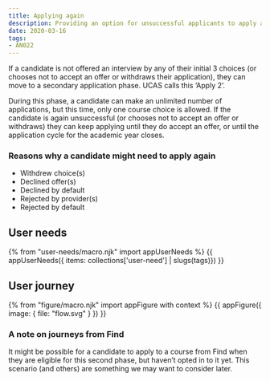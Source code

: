 ```yaml
---
title: Applying again
description: Providing an option for unsuccessful applicants to apply again.
date: 2020-03-16
tags:
- AN022
---
```

If a candidate is not offered an interview by any of their initial 3 choices (or chooses not to accept an offer or withdraws their application), they can move to a secondary application phase. UCAS calls this ‘Apply 2’.

During this phase, a candidate can make an unlimited number of applications, but this time, only one course choice is allowed. If the candidate is again unsuccessful (or chooses not to accept an offer or withdraws) they can keep applying until they do accept an offer, or until the application cycle for the academic year closes.

### Reasons why a candidate might need to apply again

* Withdrew choice(s)
* Declined offer(s)
* Declined by default
* Rejected by provider(s)
* Rejected by default

## User needs

{% from "user-needs/macro.njk" import appUserNeeds %}
{{ appUserNeeds({ items: collections['user-need'] | slugs(tags)}) }}

## User journey

{% from "figure/macro.njk" import appFigure with context %}
{{ appFigure({
  image: {
    file: "flow.svg"
  }
}) }}

### A note on journeys from Find

It might be possible for a candidate to apply to a course from Find when they are eligible for this second phase, but haven’t opted in to it yet. This scenario (and others) are something we may want to consider later.
